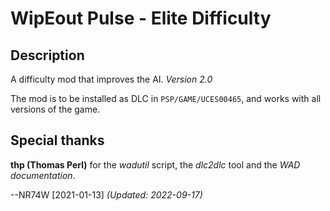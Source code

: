 # WipEout Pulse - Elite Difficulty

## Description

A difficulty mod that improves the AI. *Version 2.0*

The mod is to be installed as DLC in `PSP/GAME/UCES00465`, and works with all versions of the game.

## Special thanks

**thp (Thomas Perl)** for the *wadutil* script, the *dlc2dlc* tool and the *WAD documentation*.

--NR74W [2021-01-13] *(Updated: 2022-09-17)*

